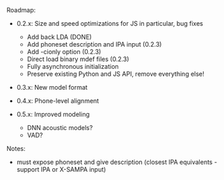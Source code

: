 Roadmap:

- 0.2.x: Size and speed optimizations for JS in particular, bug fixes
  - Add back LDA (DONE)
  - Add phoneset description and IPA input (0.2.3)
  - Add -cionly option (0.2.3)
  - Direct load binary mdef files (0.2.3)
  - Fully asynchronous initialization
  - Preserve existing Python and JS API, remove everything else!

- 0.3.x: New model format

- 0.4.x: Phone-level alignment

- 0.5.x: Improved modeling
  - DNN acoustic models?
  - VAD?

Notes:

- must expose phoneset and give description (closest IPA equivalents - support IPA or X-SAMPA input)
